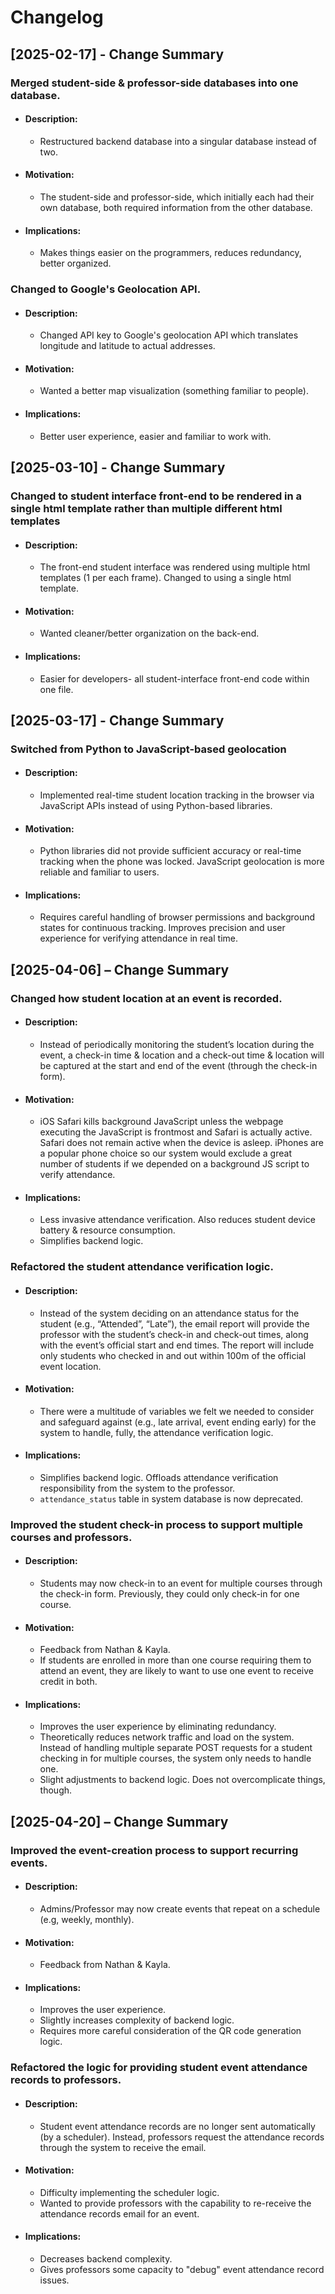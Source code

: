 # Changelog

## [2025-02-17] - Change Summary
### Merged student-side & professor-side databases into one database.
- #### Description:
    - Restructured backend database into a singular database instead of two.
- #### Motivation:
    - The student-side and professor-side, which initially each had their own database, both required information from the other database.
- #### Implications:
    - Makes things easier on the programmers, reduces redundancy, better organized.

### Changed to Google's Geolocation API.
- #### Description:
    - Changed API key to Google's geolocation API which translates longitude and latitude to actual addresses.
- #### Motivation:
    - Wanted a better map visualization (something familiar to people).
- #### Implications:
    - Better user experience, easier and familiar to work with.

## [2025-03-10] - Change Summary
### Changed to student interface front-end to be rendered in a single html template rather than multiple different html templates
- #### Description:
    - The front-end student interface was rendered using multiple html templates (1 per each frame). Changed to using a single html template.
- #### Motivation:
    - Wanted cleaner/better organization on the back-end.
- #### Implications:
    - Easier for developers- all student-interface front-end code within one file.

## [2025-03-17] - Change Summary
### Switched from Python to JavaScript-based geolocation
- #### Description:
    - Implemented real-time student location tracking in the browser via JavaScript APIs instead of using Python-based libraries.
- #### Motivation:
    - Python libraries did not provide sufficient accuracy or real-time tracking when the phone was locked. JavaScript geolocation is more reliable and familiar to users.
- #### Implications:
    - Requires careful handling of browser permissions and background states for continuous tracking. Improves precision and user experience for verifying attendance in real time.

## [2025-04-06] – Change Summary
### Changed how student location at an event is recorded.
- #### Description:
    - Instead of periodically monitoring the student’s location during the event, a check-in time & location and a check-out time & location will be captured at the start and end of the event (through the check-in form).
- #### Motivation:
    - iOS Safari kills background JavaScript unless the webpage executing the JavaScript is frontmost and Safari is actually active. Safari does not remain active when the device is asleep. iPhones are a popular phone choice so our system would exclude a great number of students if we depended on a background JS script to verify attendance.
- #### Implications:
    - Less invasive attendance verification. Also reduces student device battery & resource consumption.
    - Simplifies backend logic.

### Refactored the student attendance verification logic.
- #### Description:
    - Instead of the system deciding on an attendance status for the student (e.g., “Attended”, “Late”), the email report will provide the professor with the student’s check-in and check-out times, along with the event’s official start and end times. The report will include only students who checked in and out within 100m of the official event location.
- #### Motivation:
    - There were a multitude of variables we felt we needed to consider and safeguard against (e.g., late arrival, event ending early) for the system to handle, fully, the attendance verification logic.
- #### Implications:
    - Simplifies backend logic. Offloads attendance verification responsibility from the system to the professor.
    - `attendance_status` table in system database is now deprecated.

### Improved the student check-in process to support multiple courses and professors.
- #### Description:
    - Students may now check-in to an event for multiple courses through the check-in form. Previously, they could only check-in for one course.
- #### Motivation:
    - Feedback from Nathan & Kayla.
    - If students are enrolled in more than one course requiring them to attend an event, they are likely to want to use one event to receive credit in both.
- #### Implications:
    - Improves the user experience by eliminating redundancy.
    - Theoretically reduces network traffic and load on the system. Instead of handling multiple separate POST requests for a student checking in for multiple courses, the system only needs to handle one.
    - Slight adjustments to backend logic. Does not overcomplicate things, though.

## [2025-04-20] – Change Summary
### Improved the event-creation process to support recurring events.
- #### Description:
    - Admins/Professor may now create events that repeat on a schedule (e.g, weekly, monthly).
- #### Motivation:
    - Feedback from Nathan & Kayla.
- #### Implications:
    - Improves the user experience.
    - Slightly increases complexity of backend logic.
    - Requires more careful consideration of the QR code generation logic.

### Refactored the logic for providing student event attendance records to professors.
- #### Description:
    - Student event attendance records are no longer sent automatically (by a scheduler). Instead, professors request the attendance records through the system to receive the email. 
- #### Motivation:
    - Difficulty implementing the scheduler logic.
    - Wanted to provide professors with the capability to re-receive the attendance records email for an event.
- #### Implications:
    - Decreases backend complexity.
    - Gives professors some capacity to "debug" event attendance record issues.